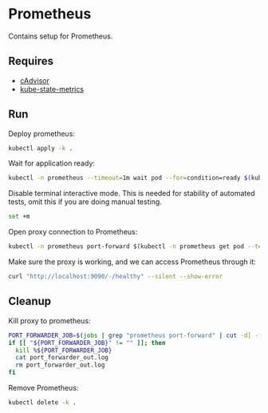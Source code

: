 # Prometheus

Contains setup for Prometheus.

## Requires

- [cAdvisor](../cadvisor)
- [kube-state-metrics](../kube_state_metrics)

## Run

Deploy prometheus:
```bash
kubectl apply -k .
```

Wait for application ready:
```bash
kubectl -n prometheus --timeout=1m wait pod --for=condition=ready $(kubectl -n prometheus get pod --template '{{range .items}}{{.metadata.name}}{{"\n"}}{{end}}' -l app=prometheus-server)
```

Disable terminal interactive mode.
This is needed for stability of automated tests, omit this if you are doing manual testing.
```bash
set +m
```

Open proxy connection to Prometheus:
```bash
kubectl -n prometheus port-forward $(kubectl -n prometheus get pod --template '{{range .items}}{{.metadata.name}}{{"\n"}}{{end}}' -l app=prometheus-server) 9090:9090 >port_forwarder_out.log 2>&1 &
```

Make sure the proxy is working, and we can access Prometheus through it:
```bash
curl "http://localhost:9090/-/healthy" --silent --show-error
```

## Cleanup

Kill proxy to prometheus:
```bash
PORT_FORWARDER_JOB=$(jobs | grep "prometheus port-forward" | cut -d] -f1 | cut -c 2-)
if [[ "${PORT_FORWARDER_JOB}" != "" ]]; then
  kill %${PORT_FORWARDER_JOB}
  cat port_forwarder_out.log
  rm port_forwarder_out.log
fi
```

Remove Prometheus:
```bash
kubectl delete -k .
```
